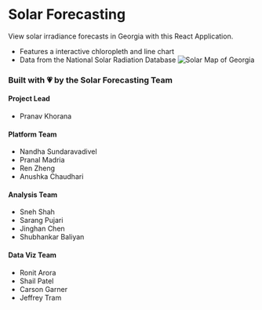 # Solar Forecasting
View solar irradiance forecasts in Georgia with this React Application. 
- Features a interactive chloropleth and line chart
- Data from the National Solar Radiation Database
![Solar Map of Georgia](https://i.imgur.com/e59hBTl.png)


### Built with 💗 by the Solar Forecasting Team

#### Project Lead
- Pranav Khorana 
#### Platform Team 
- Nandha Sundaravadivel
- Pranal Madria   
- Ren Zheng  
- Anushka Chaudhari
#### Analysis Team 
- Sneh Shah  
- Sarang Pujari 
- Jinghan Chen
- Shubhankar Baliyan
#### Data Viz Team 
- Ronit Arora  
- Shail Patel
- Carson Garner
- Jeffrey Tram
